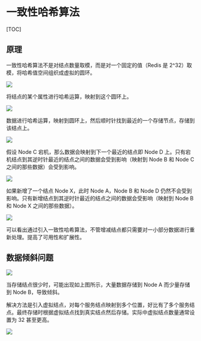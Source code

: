 # 一致性哈希算法

[TOC]

## 原理

一致性哈希算法不是对结点数量取模，而是对一个固定的值（Redis 是 2^32）取模，将哈希值空间组织成虚拟的圆环。

![](_v_images/20190820161749720_30959.png)

将结点的某个属性进行哈希运算，映射到这个圆环上。

![](_v_images/20190820161758618_1292.png)

数据进行哈希运算，映射到圆环上，然后顺时针找到最近的一个存储节点，存储到该结点上。

![](_v_images/20190820161809450_8873.png)

假设 Node C 宕机，那么数据会映射到下一个最近的结点即 Node D 上。只有宕机结点到其逆时针最近的结点之间的数据会受到影响（映射到 Node B 和 Node C 之间的那些数据）会受到影响。

![](_v_images/20190820161820824_9446.png)

如果新增了一个结点 Node X，此时 Node A，Node B 和 Node D 仍然不会受到影响。只有新增结点到其逆时针最近的结点之间的数据会受影响（映射到 Node B 和 Node X 之间的那些数据）。

![](_v_images/20190820161829563_27169.png)

可以看出通过引入一致性哈希算法，不管增减结点都只需要对一小部分数据进行重新处理。提高了可用性和扩展性。

## 数据倾斜问题

![](_v_images/20190820161836849_24337.png)

当存储结点很少时，可能出现如上图所示，大量数据存储到 Node A 而少量存储到 Node B，导致倾斜。

解决方法是引入虚拟结点，对每个服务结点映射到多个位置，好比有了多个服务结点。最终存储时根据虚拟结点找到真实结点然后存储。实际中虚拟结点数量通常设置为 32 甚至更高。

![](_v_images/20190820161844057_30985.png)
